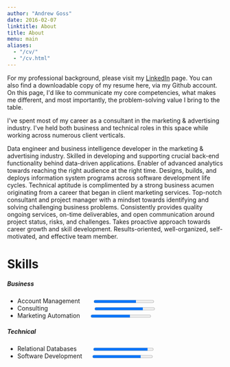 ```yaml
---
author: "Andrew Goss"
date: 2016-02-07
linktitle: About
title: About
menu: main
aliases:
  - "/cv/"
  - "/cv.html"
---
```


For my professional background, please visit my <a href="https://www.linkedin.com/in/andrewrgoss" target="_blank">LinkedIn</a> page. You can also find a downloadable copy of my resume here, via my Github account. On this page, I'd like to communicate my core competencies, what makes me different, and most importantly, the problem-solving value I bring to the table.

I've spent most of my career as a consultant in the marketing & advertising industry. I've held both business and technical roles in this space while working across numerous client verticals.

Data engineer and business intelligence developer in the marketing & advertising industry. Skilled in developing and supporting crucial back-end functionality behind data-driven applications. Enabler of advanced analytics towards reaching the right audience at the right time. Designs, builds, and deploys information system programs across software development life cycles. Technical aptitude is complimented by a strong business acumen originating from a career that began in client marketing services. Top-notch consultant and project manager with a mindset towards identifying and solving challenging business problems. Consistently provides quality ongoing services, on-time deliverables, and open communication around project status, risks, and challenges. Takes proactive approach towards career growth and skill development. Results-oriented, well-organized, self-motivated, and effective team member.

# Skills
##### Business
<ul class="compact">
<li>
 <label>Account Management&ensp;&ensp;&ensp;&ensp;</label>
 <progress max="1.0" value="0.7"></progress>
</li>
<li>
 <label>Consulting&ensp;&ensp;&ensp;&ensp;&ensp;&ensp;&ensp;&ensp;&ensp;&ensp;&ensp;&ensp;&ensp;&ensp;&ensp;</label>
 <progress max="1.0" value="0.8"></progress>
</li>
<li>
 <label>Marketing Automation&ensp;&ensp;&ensp;</label>
 <progress max="1.0" value="0.65"></progress>
</li>
</ul>

##### Technical
<ul class="compact">
<li>
 <label>Relational Databases&ensp;&ensp;&ensp;&ensp;&ensp;</label>
 <progress max="1.0" value="0.9"></progress>
</li>
<li>
 <label>Software Development&ensp;&ensp;&ensp;</label>
 <progress max="1.0" value="0.8"></progress>
</li>
</ul>